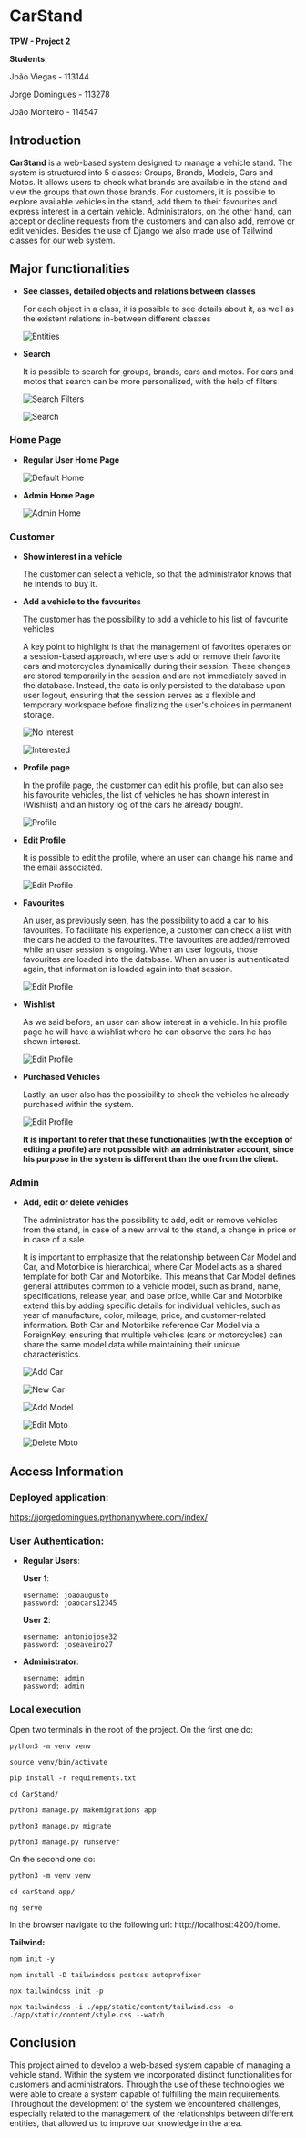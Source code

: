 # CarStand

**TPW - Project 2**

**Students**:

João Viegas - 113144

Jorge Domingues - 113278

João Monteiro - 114547

## Introduction

**CarStand** is a web-based system designed to manage a vehicle stand. The system is structured into 5 classes: Groups, Brands, Models, Cars and Motos. It allows users to check what brands are available in the stand and view the groups that own those brands. For customers, it is possible to explore available vehicles in the stand, add them to their favourites and express interest in a certain vehicle. Administrators, on the other hand, can accept or decline requests from the customers and can also add, remove or edit vehicles. Besides the use of Django we also made use of Tailwind classes for our web system.

## Major functionalities

- **See classes, detailed objects and relations between classes**

    For each object in a class, it is possible to see details about it, as well as the existent relations in-between different classes

    ![Entities](screenshots2delivery/entities.png)

- **Search**

    It is possible to search for groups, brands, cars and motos. For cars and motos that search can be more personalized, with the help of filters

    ![Search Filters](screenshots2delivery/searchFilters.png)



    ![Search](screenshots2delivery/search.png)

### Home Page

- **Regular User Home Page**

    ![Default Home](screenshots2delivery/defaultHome.png)


- **Admin Home Page**

    ![Admin Home](screenshots2delivery/adminHome.png)

### Customer

- **Show interest in a vehicle**

    The customer can select a vehicle, so that the administrator knows that he intends to buy it.
    

- **Add a vehicle to the favourites**

    The customer has the possibility to add a vehicle to his list of favourite vehicles

    A key point to highlight is that the management of favorites operates on a session-based approach, where users add or remove their favorite cars and motorcycles dynamically during their session. These changes are stored temporarily in the session and are not immediately saved in the database. Instead, the data is only persisted to the database upon user logout, ensuring that the session serves as a flexible and temporary workspace before finalizing the user's choices in permanent storage.


    ![No interest](screenshots2delivery/noInterest.png)

    ![Interested](screenshots2delivery/interestAndFavorite.png)

- **Profile page**

    In the profile page, the customer can edit his profile, but can also see his favourite vehicles, the list of vehicles he has shown interest in (Wishlist) and an history log of the cars he already bought.

    ![Profile](screenshots2delivery/profile.png)    

- **Edit Profile**

    It is possible to edit the profile, where an user can change his name and the email associated.

    ![Edit Profile](screenshots2delivery/editProfile.png)

- **Favourites**

    An user, as previously seen, has the possibility to add a car to his favourites. To facilitate his experience, a customer can check a list with the cars he added to the favourites. The favourites are added/removed while an user session is ongoing. When an user logouts, those favourites are loaded into the database. When an user is authenticated again, that information is loaded again into that session.

    ![Edit Profile](screenshots2delivery/favourites.png)

- **Wishlist**

    As we said before, an user can show interest in a vehicle. In his profile page he will have a wishlist where he can observe the cars he has shown interest.

    ![Edit Profile](screenshots2delivery/desired.png)

- **Purchased Vehicles**

    Lastly, an user also has the possibility to check the vehicles he already purchased within the system. 

    ![Edit Profile](screenshots2delivery/purchased.png)

    **It is important to refer that these functionalities (with the exception of editing a profile) are not possible with an administrator account, since his purpose in the system is different than the one from the client.**


### Admin

- **Add, edit or delete vehicles**

    The administrator has the possibility to add, edit or remove vehicles from the stand, in case of a new arrival to the stand, a change in price or in case of a sale.

    It is important to emphasize that the relationship between Car Model and Car, and Motorbike is hierarchical, where Car Model acts as a shared template for both Car and Motorbike. This means that Car Model defines general attributes common to a vehicle model, such as brand, name, specifications, release year, and base price, while Car and Motorbike extend this by adding specific details for individual vehicles, such as year of manufacture, color, mileage, price, and customer-related information. Both Car and Motorbike reference Car Model via a ForeignKey, ensuring that multiple vehicles (cars or motorcycles) can share the same model data while maintaining their unique characteristics.

    ![Add Car](screenshots2delivery/createCar.png)

    ![New Car](screenshots2delivery/newCarResult.png)

    ![Add Model](screenshots2delivery/createNewModel.png)

    ![Edit Moto](screenshots2delivery/updateMoto.png)

    ![Delete Moto](screenshots2delivery/deleteMoto.png)


## Access Information

### Deployed application:

https://jorgedomingues.pythonanywhere.com/index/

### User Authentication:

- **Regular Users**:

    **User 1**:

    ```
    username: joaoaugusto
    password: joaocars12345
    ```
    **User 2**:

    ```
    username: antoniojose32
    password: joseaveiro27
    ```


- **Administrator**:
    ```
    username: admin
    password: admin
    ```

### Local execution
Open two terminals in the root of the project. On the first one do:
```
python3 -m venv venv

source venv/bin/activate

pip install -r requirements.txt

cd CarStand/

python3 manage.py makemigrations app

python3 manage.py migrate

python3 manage.py runserver
```

On the second one do:
```
python3 -m venv venv

cd carStand-app/

ng serve
```

In the browser navigate to the following url: http://localhost:4200/home.


**Tailwind:**
```
npm init -y

npm install -D tailwindcss postcss autoprefixer

npx tailwindcss init -p

npx tailwindcss -i ./app/static/content/tailwind.css -o ./app/static/content/style.css --watch
```



## Conclusion
This project aimed to develop a web-based system capable of managing a vehicle stand. Within the system we incorporated distinct functionalities for customers and administrators. Through the use of these technologies we were able to create a system capable of fulfilling the main requirements.
Throughout the development of the system we encountered challenges, especially related to the management of the relationships between different entities, that allowed us to improve our knowledge in the area.
